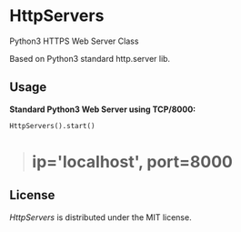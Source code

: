 # HttpServers
Python3 HTTPS Web Server Class

Based on Python3 standard http.server lib.

## Usage

**Standard Python3 Web Server using TCP/8000:**

`HttpServers().start()`
> # ip='localhost', port=8000

## License
*HttpServers* is distributed under the MIT license.
